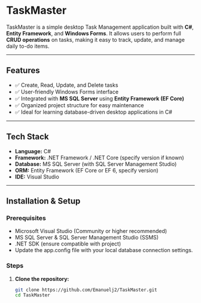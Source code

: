 # TaskMaster

TaskMaster is a simple desktop Task Management application built with **C#**, **Entity Framework**, and **Windows Forms**. It allows users to perform full **CRUD operations** on tasks, making it easy to track, update, and manage daily to-do items.

---

## Features

- ✅ Create, Read, Update, and Delete tasks  
- ✅ User-friendly Windows Forms interface  
- ✅ Integrated with **MS SQL Server** using **Entity Framework (EF Core)**  
- ✅ Organized project structure for easy maintenance  
- ✅ Ideal for learning database-driven desktop applications in C#  

---

## Tech Stack

- **Language:** C#  
- **Framework:** .NET Framework / .NET Core (specify version if known)  
- **Database:** MS SQL Server (with SQL Server Management Studio)  
- **ORM:** Entity Framework (EF Core or EF 6, specify version)  
- **IDE:** Visual Studio  

---

## Installation & Setup

### Prerequisites

- Microsoft Visual Studio (Community or higher recommended)  
- MS SQL Server & SQL Server Management Studio (SSMS)  
- .NET SDK (ensure compatible with project)
- Update the app.config file with your local database connection settings.

### Steps

1. **Clone the repository:**

   ```bash
   git clone https://github.com/Emanuelj2/TaskMaster.git
   cd TaskMaster
